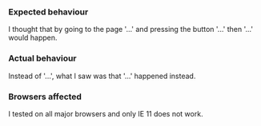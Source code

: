 ### Expected behaviour

I thought that by going to the page '...' and pressing the button '...' then '...' would happen.

### Actual behaviour

Instead of '...', what I saw was that '...' happened instead.

### Browsers affected

I tested on all major browsers and only IE 11 does not work.
